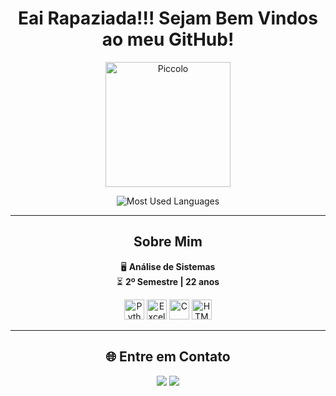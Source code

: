 <div align="center">
  
# Eai Rapaziada!!! Sejam Bem Vindos ao meu GitHub!


  
  <img src="https://i.redd.it/2uha1pm7gbt91.gif" alt="Piccolo" width="200" style="display:inline-block;"/>
  
  ![Most Used Languages](https://github-readme-stats.vercel.app/api/top-langs/?username=Mrocha2002&theme=radical&layout=compact&card_width=400)
  
</div>

---
<div align="center">

## Sobre Mim

🖥️ **Análise de Sistemas**  
⏳ **2º Semestre | 22 anos**  


  <img src="https://img.icons8.com/color/32/000000/python--v1.png" alt="Python" width="32"/>
  <img src="https://img.icons8.com/color/32/000000/microsoft-excel-2019.png" alt="Excel" width="32"/>
  <img src="https://img.icons8.com/color/32/000000/c-programming.png" alt="C" width="32"/>
  <img src="https://img.icons8.com/color/32/000000/html-5.png" alt="HTML" width="32"/>
</div>

---
<div align="center">

## 🌐 Entre em Contato


  <a href="https://www.linkedin.com/in/matheus-rocha-894921266/" target="_blank"><img src="https://img.shields.io/badge/-LinkedIn-%230077B5?style=for-the-badge&logo=linkedin&logoColor=white" target="_blank"></a>
  <a href="https://www.instagram.com/m_roccha_?igsh=MTd0Z2dtcDQ4cXJlag==" target="_blank"><img src="https://img.shields.io/badge/-Instagram-%23E1306C?style=for-the-badge&logo=instagram&logoColor=white" target="_blank"></a>
</div>
